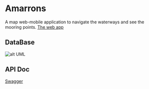 # Amarrons

A map web-mobile application to navigate the waterways and see the mooring points.
[The web app](https://amarrons.com)



## DataBase

![alt UML](https://raw.githubusercontent.com/kingdomflo/Amarrons/main/Amarrons_Backend/out/plantUml/class/class.png)



## API Doc
[Swagger](https://amarrons.com/api/)
